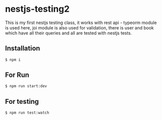 # nestjs-testing2
This is my first nestjs testing class, it works with rest api - typeorm module is used here, joi module is also used for validation, there is user and book which have all their queries and all are tested with nestjs tests.

## Installation

```bash
$ npm i
```

## For Run

```bash
$ npm run start:dev
```

## For testing

```bash
$ npm run test:watch
```
